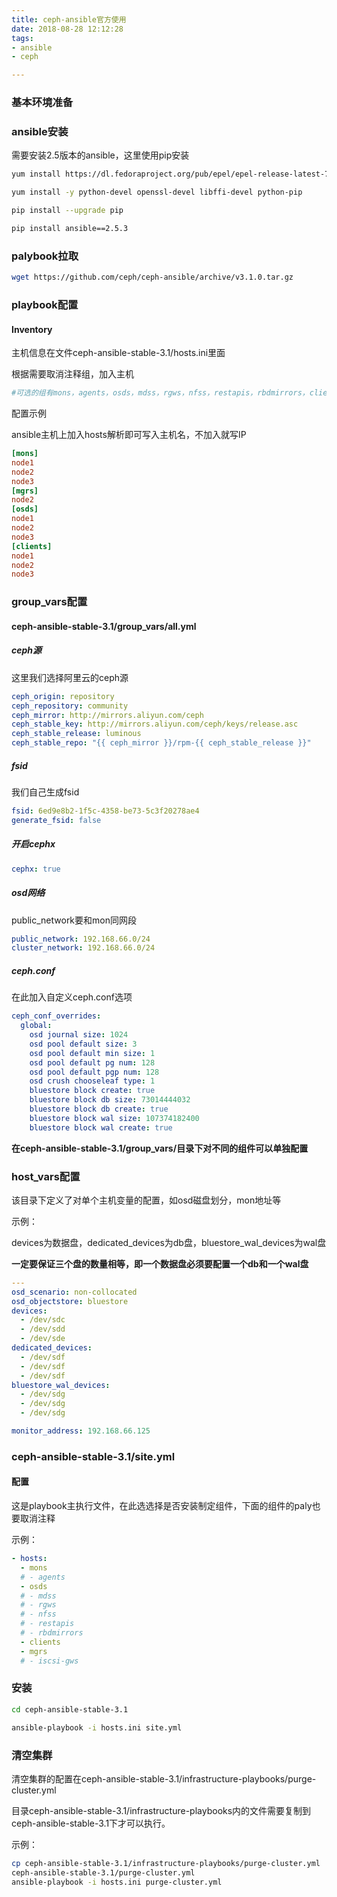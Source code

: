 ```yaml
---
title: ceph-ansible官方使用
date: 2018-08-28 12:12:28
tags:
- ansible
- ceph

---
```


### 基本环境准备

### ansible安装

需要安装2.5版本的ansible，这里使用pip安装

```bash
yum install https://dl.fedoraproject.org/pub/epel/epel-release-latest-7.noarch.rpm

yum install -y python-devel openssl-devel libffi-devel python-pip

pip install --upgrade pip

pip install ansible==2.5.3

```

<!--more-->

### palybook拉取

```bash
wget https://github.com/ceph/ceph-ansible/archive/v3.1.0.tar.gz
```

### playbook配置

#### Inventory

主机信息在文件ceph-ansible-stable-3.1/hosts.ini里面

根据需要取消注释组，加入主机

```ini
#可选的组有mons，agents，osds，mdss，rgws，nfss，restapis，rbdmirrors，clients，mgrs，iscsi-gws
```

配置示例

ansible主机上加入hosts解析即可写入主机名，不加入就写IP

```ini
[mons]
node1
node2
node3
[mgrs]
node2
[osds]
node1
node2
node3
[clients]
node1
node2
node3

```

### group_vars配置

#### ceph-ansible-stable-3.1/group_vars/all.yml
##### ceph源

这里我们选择阿里云的ceph源

```yml
ceph_origin: repository
ceph_repository: community
ceph_mirror: http://mirrors.aliyun.com/ceph
ceph_stable_key: http://mirrors.aliyun.com/ceph/keys/release.asc
ceph_stable_release: luminous
ceph_stable_repo: "{{ ceph_mirror }}/rpm-{{ ceph_stable_release }}"

```

##### fsid

我们自己生成fsid

```yml
fsid: 6ed9e8b2-1f5c-4358-be73-5c3f20278ae4
generate_fsid: false
```

##### 开启cephx

```yml
cephx: true
```
##### osd网络

public_network要和mon同网段

```yml
public_network: 192.168.66.0/24
cluster_network: 192.168.66.0/24
```

##### ceph.conf

在此加入自定义ceph.conf选项

```yml
ceph_conf_overrides:
  global:
    osd journal size: 1024
    osd pool default size: 3
    osd pool default min size: 1
    osd pool default pg num: 128
    osd pool default pgp num: 128
    osd crush chooseleaf type: 1
    bluestore block create: true
    bluestore block db size: 73014444032
    bluestore block db create: true
    bluestore block wal size: 107374182400
    bluestore block wal create: true

```

**在ceph-ansible-stable-3.1/group_vars/目录下对不同的组件可以单独配置**

### host_vars配置

该目录下定义了对单个主机变量的配置，如osd磁盘划分，mon地址等

示例：

devices为数据盘，dedicated_devices为db盘，bluestore_wal_devices为wal盘

**一定要保证三个盘的数量相等，即一个数据盘必须要配置一个db和一个wal盘**

```yml
---
osd_scenario: non-collocated
osd_objectstore: bluestore
devices:
  - /dev/sdc
  - /dev/sdd
  - /dev/sde
dedicated_devices:
  - /dev/sdf
  - /dev/sdf
  - /dev/sdf
bluestore_wal_devices:
  - /dev/sdg
  - /dev/sdg
  - /dev/sdg

monitor_address: 192.168.66.125
```

### ceph-ansible-stable-3.1/site.yml

#### 配置

这是playbook主执行文件，在此选选择是否安装制定组件，下面的组件的paly也要取消注释

示例：

```yml
- hosts:
  - mons
  # - agents
  - osds
  # - mdss
  # - rgws
  # - nfss
  # - restapis
  # - rbdmirrors
  - clients
  - mgrs
  # - iscsi-gws
```

### 安装

```bash
cd ceph-ansible-stable-3.1

ansible-playbook -i hosts.ini site.yml
```

### 清空集群

清空集群的配置在ceph-ansible-stable-3.1/infrastructure-playbooks/purge-cluster.yml

目录ceph-ansible-stable-3.1/infrastructure-playbooks内的文件需要复制到ceph-ansible-stable-3.1下才可以执行。

示例：

```bash
cp ceph-ansible-stable-3.1/infrastructure-playbooks/purge-cluster.yml
ceph-ansible-stable-3.1/purge-cluster.yml
ansible-playbook -i hosts.ini purge-cluster.yml
```




